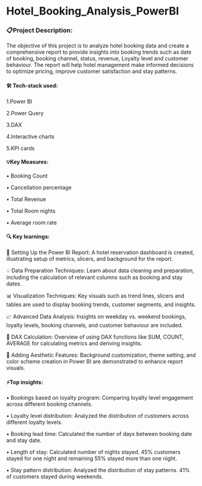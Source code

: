 # Hotel_Booking_Analysis_PowerBI

### 📋Project Description: 

The objective of this project is to analyze hotel booking data and create a comprehensive report
to provide insights into booking trends such as date of booking, booking channel, status, revenue, 
Loyalty level and customer behaviour. The report will help hotel management make informed decisions 
to optimize pricing, improve customer satisfaction and stay patterns.

#### 🛠️ Tech-stack used:

1.Power BI

2.Power Query

3.DAX
   
4.Interactive charts

5.KPI cards

#### 💡Key Measures:

•	Booking Count

•	Cancellation percentage

•	Total Revenue

•	Total Room nights

•	Average room rate

#### 🔍 Key learnings:

📁 Setting Up the Power BI Report: A hotel reservation dashboard is created, illustrating setup of metrics, slicers, and background for the report. 

💡 Data Preparation Techniques: Learn about data cleaning and preparation, including the calculation of relevant columns such as booking and stay dates. 

📊 Visualization Techniques: Key visuals such as trend lines, slicers and tables are used to display booking trends, customer segments, and insights.

📈 Advanced Data Analysis: Insights on weekday vs. weekend bookings, loyalty levels, booking channels, and customer behaviour are included. 

📑 DAX Calculation: Overview of using DAX functions like SUM, COUNT, AVERAGE for calculating metrics and deriving insights.

🔧 Adding Aesthetic Features: Background customization, theme setting, and color scheme creation in Power BI are demonstrated to enhance report visuals. 

#### ⚡️Top insights:

•	Bookings based on loyalty program: Comparing loyalty level engagement across different booking channels.

•	Loyalty level distribution: Analyzed the distribution of customers across different loyalty levels.

•	Booking lead time: Calculated the number of days between booking date and stay date.

•	Length of stay:  Calculated number of nights stayed. 45% customers stayed for one night and remaining 55% stayed more than one night.

•	Stay pattern distribution:  Analyzed the distribution of stay patterns. 41% of customers stayed during weekends.


